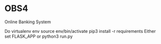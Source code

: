# OBS4
Online Banking System

Do 
virtualenv env
source env/bin/activate
pip3 install -r requirements
Either set FLASK_APP or python3 run.py
